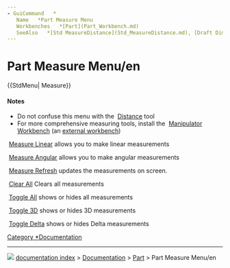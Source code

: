 ```yaml
---
- GuiCommand   *
   Name   *Part Measure Menu
   Workbenches   *[Part](Part_Workbench.md)
   SeeAlso   *[Std MeasureDistance](Std_MeasureDistance.md), [Draft Dimension](Draft_Dimension.md), [Arch Survey](Arch_Survey.md)
---
```


# Part Measure Menu/en


{{StdMenu| Measure}}

#### Notes

-   Do not confuse this menu with the <img alt="" src=images/Std_MeasureDistance.svg  style="width   *24px;"> [Distance](Std_MeasureDistance.md) tool
-   For more comprehensive measuring tools, install the <img alt="" src=images/Manipulator_workbench_icon.svg  style="width   *24px;"> [Manipulator Workbench](Manipulator_Workbench.md) (an [external workbench](External_workbenches.md))

<img alt="" src=images/Part_Measure_Linear.svg  style="width   *32px;"> [Measure Linear](Part_Measure_Linear.md) allows you to make linear measurements

<img alt="" src=images/Part_Measure_Angular.svg  style="width   *32px;"> [Measure Angular](Part_Measure_Angular.md) allows you to make angular measurements

<img alt="" src=images/Part_Measure_Refresh.svg  style="width   *32px;"> [Measure Refresh](Part_Measure_Refresh.md) updates the measurements on screen.

<img alt="" src=images/Part_Measure_Clear_All.svg  style="width   *32px;"> [Clear All](Part_Measure_Clear_All.md) Clears all measurements

<img alt="" src=images/Part_Measure_Toggle_All.svg  style="width   *32px;"> [Toggle All](Part_Measure_Toggle_All.md) shows or hides all measurements

<img alt="" src=images/Part_Measure_Toggle_3d.svg  style="width   *32px;"> [Toggle 3D](Part_Measure_Toggle_3d.md) shows or hides 3D measurements

<img alt="" src=images/Part_Measure_Toggle_Delta.svg  style="width   *32px;"> [Toggle Delta](Part_Measure_Toggle_Delta.md) shows or hides Delta measurements





 

[Category   *Documentation](Category_Documentation.md)



---
![](images/Right_arrow.png) [documentation index](../README.md) > [Documentation](Category_Documentation.md) > [Part](Part_Workbench.md) > Part Measure Menu/en
